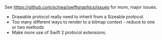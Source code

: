 See https://github.com/schwa/swiftgraphics/issues for more, major issues.

* Drawable protocol really need to inherit from a Sizeable protocol.
* Too many different ways to render to a bitmap context - reduce to one or two methods
* Make more use of Swift 2 protocol extensions.
